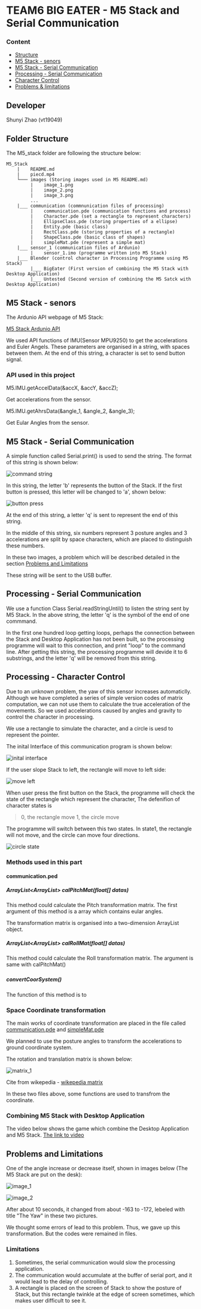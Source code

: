 # TEAM6 BIG EATER - M5 Stack and Serial Communication

### **Content**
 * [Structure](#structure)
 * [M5 Stack - senors](#senors)
 * [M5 Stack - Serial Communication](#M5communication)
 * [Processing - Serial Communication](#ProcessingCommunication)
 * [Character Control](#control)
 * [Problems & limitations](#limitations)

## Developer
Shunyi Zhao (vt19049)

## <span id="structure">Folder Structure

The M5_stack folder are following the structure below:
```
M5_Stack
    |    README.md
    |    piecd.mp4
    └─── images (Storing images used in M5 README.md)
         |    image_1.png
         |    image_2.png
         |    image_3.png
         ...
    |___ communication (commnunication files of processing)
         |    communication.pde (communication functions and process)
         |    Character.pde (set a rectangle to represent characters)
         |    EllipseClass.pde (storing properties of a ellipse)
         |    Entity.pde (basic class)
         |    RectClass.pde (storing properties of a rectangle)
         |    ShapeClass.pde (basic class of shapes)
         |    simpleMat.pde (represent a simple mat)
    |___ sensor_1 (communication files of Ardunio)
         |    sensor_1.imo (programme written into M5 Stack)
    |___ Blender (control character in Processing Programme using M5 Stack)
         |___ BigEater (First version of combining the M5 Stack with Desktop Application)
         |___ Untested (Second version of combining the M5 Satck with Desktop Application)

```

## <span id="senort">M5 Stack - senors

The Ardunio API webpage of M5 Stack:

[M5 Stack Ardunio API](https://docs.m5stack.com/#/en/arduino/arduino_api)

We used API functions of IMU(Sensor MPU9250) to get the accelerations and Euler Angels. These parameters are organised in a string, with spaces between them. At the end of this string, a character is set to send button signal. 

### API used in this project

M5.IMU.getAccelData(&accX, &accY, &accZ);

Get accelerations from the sensor.

M5.IMU.getAhrsData(&angle_1, &angle_2, &angle_3);

Get Eular Angles from the sensor.

## <span id="M5communication">M5 Stack - Serial Communication

A simple function called Serial.print() is used to send the string.
The format of this string is shown below:

![command string](./images/image_4.png)

In this string, the letter 'b' represents the button of the Stack. If the first button is pressed, this letter will be changed to 'a',
shown below:

![button press](./images/image_5.png)

At the end of this string, a letter 'q' is sent to represent the end of this string.

In the middle of this string, six numbers represent 3 posture angles and 3 accelerations are split by space characters, which are placed 
to distinguish these numbers.

In these two images, a problem which will be described detailed in the section [Problems and Limitations](#limitations)

These string will be sent to the USB buffer.

## <span id="ProcessingCommunication">Processing - Serial Communication

We use a function Class Serial.readStringUntil() to listen the string sent by M5 Stack. In the above string, the letter 'q' is the symbol 
of the end of one commmand.

In the first one hundred loop getting loops, perhaps the connection between the Stack and Desktop Application has not been built, so the
processing programme will wait to this connection, and print "loop" to the command line. After getting this string, the processing programme will devide it to 6 substrings, and the letter 'q' will be removed from this string.

## <span id="control">Processing - Character Control

Due to an unknown problem, the yaw of this sensor increases automaticlly. Although we have completed a series of simple version codes of matrix computation, we can not use them to calculate the true acceleration of the movements. So we used accelerations caused by angles and gravity to control the character in processing.

We use a rectangle to simulate the character, and a circle is uesd to represent the pointer.

The inital Interface of this communication program is shown below:

![inital interface](./images/image_2.png)

If the user slope Stack to left, the rectangle will move to left side:

![move left](./images/image_6.png)

When user press the first button on the Stack, the programme will check the state of the rectangle which represent the character, 
The defenifion of character states is
> 0, the rectangle move
> 1, the circle move

The programme will switch between this two states. In state1, the rectangle will not move, and the circle can move four directions.

![circle state](./images/image_3.png)

### Methods used in this part

#### communication.ped

##### ArrayList<ArrayList<Float>> calPitchMat(float[] datas)
This method could calculate the Pitch transformation matrix. The first argument of this method is a array which contains eular angles.

The transformation matrix is organised into a two-dimension ArrayList object.

##### ArrayList<ArrayList<Float>> calRollMat(float[] datas)
This method could calculate the Roll transformation matrix. The argument is same with calPitchMat()

##### 

##### convertCoorSystem()
The function of this method is to 

### Space Coordinate transformation
The main works of coordinate transformation are placed in the file called [communication.pde](./communication/communication.pde) and [simpleMat.pde](./communication/simpleMat.pde)

We planned to use the posture angles to transform the accelerations to ground coordinate system. 

The rotation and translation matrix is shown below:

![matrix_1](./images/matrix_1.svg)

Cite from wikepedia - [wikepedia matrix](https://en.wikipedia.org/wiki/Rotation_matrix)

In these two files above, some functions are used to transfrom the coordinate.

### Combining M5 Stack with Desktop Application
The video below shows the game which combine the Desktop Application and M5 Stack.
[The link to video](./piece.mp4)

## <span id="limitations">Problems and Limitations
One of the angle increase or decrease itself, shown in images below (The M5 Stack are put on the desk):

![image_1](./images/image_1.png)

![image_2](./images/image_2.png)

After about 10 seconds, it changed from about -163 to -172, lebeled with title "The Yaw" in these two pictures.

We thought some errors of lead to this problem. Thus, we gave up this transformation. But the codes were remained in files.

### Limitations
1. Sometimes, the serial communication would slow the processing application.
2. The communication would accumulate at the buffer of serial port, and it would lead to the delay of controlling.
3. A rectangle is placed on the screen of Stack to show the posture of Stack, but this rectangle twinkle at the edge of screen sometimes, which makes user difficult to see it.